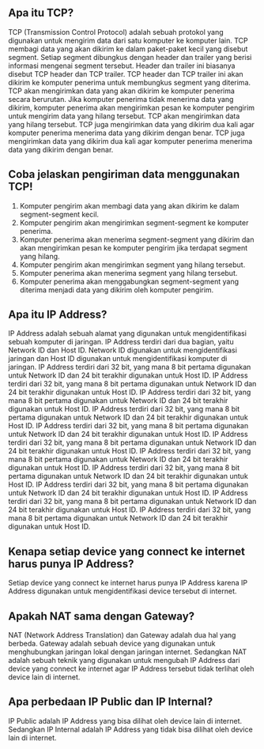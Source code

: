 ## Apa itu TCP?

TCP (Transmission Control Protocol) adalah sebuah protokol yang digunakan untuk mengirim data dari satu komputer ke komputer lain. TCP membagi data yang akan dikirim ke dalam paket-paket kecil yang disebut segment. Setiap segment dibungkus dengan header dan trailer yang berisi informasi mengenai segment tersebut. Header dan trailer ini biasanya disebut TCP header dan TCP trailer. TCP header dan TCP trailer ini akan dikirim ke komputer penerima untuk membungkus segment yang diterima. TCP akan mengirimkan data yang akan dikirim ke komputer penerima secara berurutan. Jika komputer penerima tidak menerima data yang dikirim, komputer penerima akan mengirimkan pesan ke komputer pengirim untuk mengirim data yang hilang tersebut. TCP akan mengirimkan data yang hilang tersebut. TCP juga mengirimkan data yang dikirim dua kali agar komputer penerima menerima data yang dikirim dengan benar. TCP juga mengirimkan data yang dikirim dua kali agar komputer penerima menerima data yang dikirim dengan benar.

## Coba jelaskan pengiriman data menggunakan TCP!

1. Komputer pengirim akan membagi data yang akan dikirim ke dalam segment-segment kecil.
2. Komputer pengirim akan mengirimkan segment-segment ke komputer penerima.
3. Komputer penerima akan menerima segment-segment yang dikirim dan akan mengirimkan pesan ke komputer pengirim jika terdapat segment yang hilang.
4. Komputer pengirim akan mengirimkan segment yang hilang tersebut.
5. Komputer penerima akan menerima segment yang hilang tersebut.
6. Komputer penerima akan menggabungkan segment-segment yang diterima menjadi data yang dikirim oleh komputer pengirim.

## Apa itu IP Address?

IP Address adalah sebuah alamat yang digunakan untuk mengidentifikasi sebuah komputer di jaringan. IP Address terdiri dari dua bagian, yaitu Network ID dan Host ID. Network ID digunakan untuk mengidentifikasi jaringan dan Host ID digunakan untuk mengidentifikasi komputer di jaringan. IP Address terdiri dari 32 bit, yang mana 8 bit pertama digunakan untuk Network ID dan 24 bit terakhir digunakan untuk Host ID. IP Address terdiri dari 32 bit, yang mana 8 bit pertama digunakan untuk Network ID dan 24 bit terakhir digunakan untuk Host ID. IP Address terdiri dari 32 bit, yang mana 8 bit pertama digunakan untuk Network ID dan 24 bit terakhir digunakan untuk Host ID. IP Address terdiri dari 32 bit, yang mana 8 bit pertama digunakan untuk Network ID dan 24 bit terakhir digunakan untuk Host ID. IP Address terdiri dari 32 bit, yang mana 8 bit pertama digunakan untuk Network ID dan 24 bit terakhir digunakan untuk Host ID. IP Address terdiri dari 32 bit, yang mana 8 bit pertama digunakan untuk Network ID dan 24 bit terakhir digunakan untuk Host ID. IP Address terdiri dari 32 bit, yang mana 8 bit pertama digunakan untuk Network ID dan 24 bit terakhir digunakan untuk Host ID. IP Address terdiri dari 32 bit, yang mana 8 bit pertama digunakan untuk Network ID dan 24 bit terakhir digunakan untuk Host ID. IP Address terdiri dari 32 bit, yang mana 8 bit pertama digunakan untuk Network ID dan 24 bit terakhir digunakan untuk Host ID. IP Address terdiri dari 32 bit, yang mana 8 bit pertama digunakan untuk Network ID dan 24 bit terakhir digunakan untuk Host ID. IP Address terdiri dari 32 bit, yang mana 8 bit pertama digunakan untuk Network ID dan 24 bit terakhir digunakan untuk Host ID.

## Kenapa setiap device yang connect ke internet harus punya IP Address?

Setiap device yang connect ke internet harus punya IP Address karena IP Address digunakan untuk mengidentifikasi device tersebut di internet.

## Apakah NAT sama dengan Gateway?

NAT (Network Address Translation) dan Gateway adalah dua hal yang berbeda. Gateway adalah sebuah device yang digunakan untuk menghubungkan jaringan lokal dengan jaringan internet. Sedangkan NAT adalah sebuah teknik yang digunakan untuk mengubah IP Address dari device yang connect ke internet agar IP Address tersebut tidak terlihat oleh device lain di internet.

## Apa perbedaan IP Public dan IP Internal?

IP Public adalah IP Address yang bisa dilihat oleh device lain di internet. Sedangkan IP Internal adalah IP Address yang tidak bisa dilihat oleh device lain di internet.
